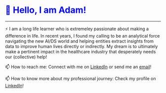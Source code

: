 # <span style="color:blue">👋 Hello, I am Adam!</span>  
---

⚡ I am a long life learner who is extremeley passionate about making a difference in life. In recent years, I found my calling to be an analytical force navigating the new AI/DS world and helping entities extract insights from data to improve human lives directly or indirectly. My dream is to ultimately make a pertinent impact in the healthcare industry that desperately needs our (collective) help!

📫 How to reach me: Connect with me on [LinkedIn](https://www.linkedin.com/in/atefadamsaleh/) or send me an [email](mailto:atefadamsaleh@gmail.com)!

📫 How to know more about my professional journey: Check my profile on [LinkedIn](https://www.linkedin.com/in/atefadamsaleh/)!

<!--
**aasaleh/aasaleh** is a ✨ _special_ ✨ repository because its `README.md` (this file) appears on your GitHub profile.

Here are some ideas to get you started:

- 🔭 I’m currently working on ...
- 🌱 I’m currently learning ...
- 👯 I’m looking to collaborate on ...
- 🤔 I’m looking for help with ...
- 💬 Ask me about ...
- 📫 How to reach me: ...
- 😄 Pronouns: ...
- ⚡ Fun fact: ...
-->
